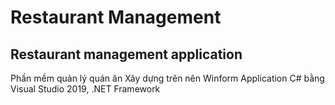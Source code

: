 # Restaurant Management
Restaurant management application
----------------------------------
Phần mềm quản lý quán ăn
Xây dựng trên nên Winform Application C# bằng Visual Studio 2019, .NET Framework
